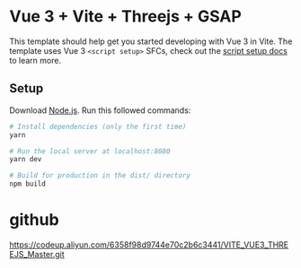 # Vue 3 + Vite + Threejs + GSAP

This template should help get you started developing with Vue 3 in Vite. The template uses Vue 3 `<script setup>` SFCs, check out the [script setup docs](https://v3.vuejs.org/api/sfc-script-setup.html#sfc-script-setup) to learn more.

## Setup
Download [Node.js](https://nodejs.org/en/download/).
Run this followed commands:

``` bash
# Install dependencies (only the first time)
yarn

# Run the local server at localhost:8080
yarn dev

# Build for production in the dist/ directory
npm build
```


# github
https://codeup.aliyun.com/6358f98d9744e70c2b6c3441/VITE_VUE3_THREEJS_Master.git
